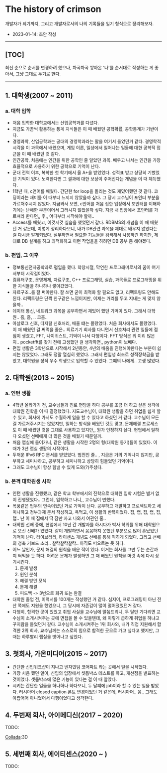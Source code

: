 # The history of crimson

개발자가 되기까지, 그리고 개발자로서의 나의 기록들을 일기 형식으로 정리해보자.

- 2023-01-14: 초안 작성

-----
[TOC]
-----

최신 순으로 순서를 변경하려 했으나, 차곡차곡 쌓아온 '나'를 순서대로 작성하는 게 좋아서, 그냥 그대로 두기로 한다.

------

## 1. 대학생(2007 ~ 2011)

### a. 대학 입학

- 처음 입학한 대학교에서는 산업공학과를 다녔다.
- 지금도 가끔씩 활용하는 통계 지식들은 이 때 배웠던 공학확률, 공학통계가 기반이다.
- 경영과학, 산업공학과는 공대의 경영학과라는 말을 여기서 들었던거 같다.
  경영학적 시각을 이 과목에서 배웠으며, 게임 이론, 일상에서 일어나는 일들에 대한 공학적 접근을 이 때 배웠던 것 같다.
- 인간공학, 처음에는 인간을 위한 공학인 줄 알았던 과목. 배우고 나서는 인간을 가장 효율적으로 사용하기 위한 공학으로 기억이 난다.
- 군대 전역 이후, 복학한 첫 학기에서 올 A+을 받았었다. 성적표 받고 상당히 기뻤었던 기억이 있다.
  노력한다면 그 결과에 대한 보상이 주어진다는 개념을 이 때 체득했다.
- 1학년 때, c언어를 배웠다. 간단한 for loop을 돌리는 것도 재밌어했던 것 같다. 코딩이라는 재미를 이 때부터 느끼지 않았을까 싶다.
  그 당시 교수님이 포인터 부분을 가르쳐주시지 않았다. 지금와서 보면, c언어를 처음 접한 입장에서 포인터를 이해하기에는 난해한 부분이어서 그러시지 않았을까 싶다. 지금 내 입장에서 포인터를 가르쳐라 한다면,, 후,, 어디부터 시작해야 할까..
- Access를 배웠고, 이것저것 실습을 했었던거 같다. RDBMS의 개념을 이 때 배웠던 거 같은데, 이렇게 정리하다보니, 내가 DB관련 과목을 제대로 배우지 않았다는 걸 다시금 알게되었다. 실무하면서 필요한 기능들을 검색해서 사용하긴 하지만, 제대로 DB 설계를 하고 최적화하고 이런 작업을을 하려면 DB 공부 좀 해야겠다.

### b. 편입, 그 이후

- 정보통신전자공학과로 폅입을 했다. 학창시절, 막연한 프로그래머로서의 꿈이 여기서부터 시작점이었다.
- 컴퓨터구조, 운영체제, 자료구조, C++ 프로그래밍, 실습, 과목들로 프로그래밍을 위한 지식들을 하나하나 쌓아갔었다.
- 자료구조..를 잘 써야한다. 잘 쓰면 굳이 최적화 할 필요도 없고, 리팩토링도 안해도 된다. 리팩토링은 단짝 친구같은 느낌이지만, 이제는 거리를 두고 지내는 게 맞지 않을까..
- 데이터 통신, 네트워크 과목을 공부하면서 재밌어 했던 기억이 있다. 그래서 대학원.. 흠, 흠, .. 크흠..
- 아날로그 신호, 디지털 신호처리, 배울 떄는 몰랐었다. 처음 회사에서도 몰랐었다. 이 때 배웠던 걸 써먹을 줄은..
  의료기기 회사를 다니면서 신호처리 관련 일들에 접점이 생겼고, FFT, 나이퀴스트, 기억이 나서 다행이다. FFT 방식은 뭐 이리 많은 지.. pocketfft를 찾기 전에 고생했던 걸 생각하면,, python이 보배다.
- 편입 생활은 3학년으로 시작해서 2년동안, 4년의 배움을 진행해야한다는 부분이 쉽지는 않았었다.
  그래도 정말 열심히 했었다. 그래서 편입생 최초로 성적장학금을 받았고, 대학원을 성적 우수 학생으로 입학할 수 있었다.
  그떄의 나에게.. 고생 많았다.

## 2. 대학원(2013 ~ 2015)

### a. 인턴 생활

- 4학년 올라가기 전, 교수님들과 진로 면담을 하다 공부를 조금 더 하고 싶은 생각에 대학원 진학을 이 때 결정했었다. 지도교수님이, 대학원 생활을 하면 취업을 쉽게 할 수 있고, 회사에 가서도 수월하게 일을 할 수 있다고 하셨던 거 같다. 교수님이 모든 걸 가르쳐주시지는 않았지만, 일하는 방식을 배웠던 것도 맞고, 문제해결 프로세스도 이 때 배웠던 것을 그대로 사용하고 있지만,, 뭔가 인정하지 싫다. 현업에서 일하다 오셨던 선배에게 더 많은 것을 배웠기 때문일까.
- 처음 랩실에 들어가니, 같은 생활을 시작한 2명의 형(대학원 동기)들이 있었다. 이 때가 3년 랩실 생활의 시작이다.
- 두꺼운 IPv6 RFC 문서를 받았었다. 법전인 줄.. , 지금은 거의 기억나지 않지만, 공부하고 세미나하고, 공부하고 세미나하고 상당히 힘들었던 기억이다.
- 그래도 교수님이 항상 힘낼 수 있게 도와(?)주셨다.

### b. 본격 대학원생 시작

- 인턴 생활을 진행했고, 같은 학교 학부에서의 진학으로 대학원 입학 시험은 별거 없이 진행됐었다.. 그런데, 입학하고 나니,, 교수님이 변했다.
- 폭풍같은 업무의 연속이었던 거로 기억이 난다. 공부하고 개발하고 프로젝트하고 세미나하고 정부과제 문서 작성하고, 욕먹고, 이 생활의 반복이었다. 집, 랩, 집, 랩, 집, 랩.. 난 이 때 집에서 딱 잠만 자고 나와서 여관인 줄..
- 대학원 선배 중에, 현업에서 10년 간 개발자를 하시다가 박사 학위를 위해 대학원으로 오신 선배가 있었다. 같이 개발하면서 꼼꼼하지 못했던 부분으로 많이 혼났었던 기억이 난다. 라이브러리, 라이센스 개념도 선배를 통해 익히게 되었다. 그리고 선배의 청축 키보드 소리.. 찰칵찰칵찰칵.. 아직도 떠오르는 듯 하다.
- 어느 날인가, 문제 해결의 원칙을 배운 적이 있다. 이거는 회사를 그만 두는 순간까지 써먹을 듯 하다. 어려운 문제가 발생하면  그 때 배웠던 원칙을 머릿 속에 다시 상기시킨다.
  1. 문제 발생
  2. 원인 분석
  3. 해결 방안 모색
  4. 문제 해결
  5. 피드백 -> 3번으로 회귀 또는 완결
- 대학원 졸업 전, 이력서를 100개는 작성했던 거 같다. 심지어, 프로그래밍이 아닌 전산 쪽에도 지원을 했었으니, 그 당시에 자존감이 많이 떨어졌었던거 같다.
- 다행히, 합격한 곳이 있었고 취업 사실을 교수님에 말씀드리니, 두 달만 기다리면 교수님이 소개시켜주는 곳에 면접을 볼 수 있을텐데, 왜 이렇게 급하게 취업을 하냐고 꾸지람을 들었던거 같다. 교수님이 소개시켜주는 1위 회사와, 내가 직접 지원해서 합격한 2위 회사, 교수님께는 스스로의 힘으로 합격한 곳으로 가고 싶다고 했지만, 그 때는 하루빨리 랩실을 벗어나고 싶었다. 

## 3. 첫회사, 가온미디어(2015 ~ 2017)

- 간단한 신입워크샵이 지나고 벤자민팀 코어파트 라는 곳에서 일을 시작했다.
- 가장 처음 했던 일이, 신입의 입장에서 셋톱박스 테스트를 하고, 개선점을 발표하는 것이었다. 셋톱박스에 많은 기능이 있다는 걸 이 때 알았다.
- 시키는 간단한 일들을 하나하나 하다보니, 두 달쨰에 job이라 할 수 있는 일을 받았다. 러시아어 closed caption 폰트 변경이었던 거 같은데, 러시아어.. 음.. 그래도 아랍어어 아니었어서 다행이었다고 생각한다.

## 4. 두번째 회사, 아이메디신(2017 ~ 2020)

TODO:

[Collada](./Resource_readme/ALL_3D_Theta_Z20.dae):3D 



## 5. 세번째 회사, 에이티센스(2020 ~ )

TODO:
